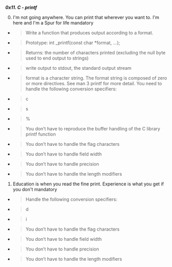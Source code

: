 ***0x11. C - printf***

0. I'm not going anywhere. You can print that wherever you want to. I'm here and I'm a Spur for life
mandatory
 * > Write a function that produces output according to a format.

 * > Prototype: int _printf(const char *format, ...);
 * > Returns: the number of characters printed (excluding the null byte used to end output to strings)
 * > write output to stdout, the standard output stream
 * >format is a character string. The format string is composed of zero or more directives. See man 3 printf for more detail. You need to handle the following conversion specifiers:
 * > c
 * > s
 * >%
 * > You don’t have to reproduce the buffer handling of the C library printf function
 * > You don’t have to handle the flag characters
 * > You don’t have to handle field width
 * > You don’t have to handle precision
 * > You don’t have to handle the length modifiers

1. Education is when you read the fine print. Experience is what you get if you don't
mandatory
 * > Handle the following conversion specifiers:

 * > d
 * > i
 * > You don’t have to handle the flag characters
 * > You don’t have to handle field width
 * > You don’t have to handle precision
 * > You don’t have to handle the length modifiers
